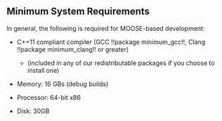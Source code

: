 ## Minimum System Requirements

In general, the following is required for MOOSE-based development:

- C++11 compliant compiler (GCC !!package minimum_gcc!!, Clang !!package minimum_clang!! or greater)

  - (included in any of our redistributable packages if you choose to install one)

- Memory: 16 GBs (debug builds)
- Processor: 64-bit x86
- Disk: 30GB

